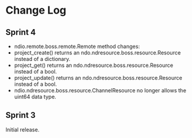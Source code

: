 # Change Log

## Sprint 4
* ndio.remote.boss.remote.Remote method changes:
 * project_create() returns an ndo.ndresource.boss.resource.Resource instead of a dictionary.
 * project_get() returns an ndo.ndresource.boss.resource.Resource instead of a bool.
 * project_update() returns an ndo.ndresource.boss.resource.Resource instead of a bool.
* ndio.ndresource.boss.resource.ChannelResource no longer allows the uint64 data type.

## Sprint 3
Initial release.